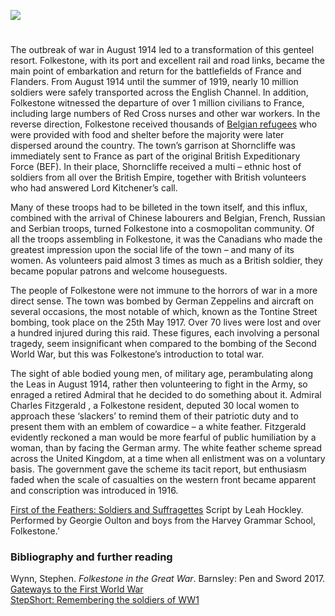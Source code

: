 <a href="https://dev.visual-essays.app"><img src="https://dev-visual-essays.netlify.app/images/ve-button.png"/></a>
<param author="Martin Watts" banner="/images/banners/20c.jpg" layout="vtl" title="Folkestone and World War 1" ve-config/>

<param center="Q375314" ve-map zoom="10"/>
<param eid="Q12892" ve-entity/>

#

The outbreak of war in August 1914 led to a transformation of this genteel resort. Folkestone, with its port and excellent rail and road links, became the main point of embarkation and return for the battlefields of France and Flanders. From August 1914 until the summer of 1919, nearly 10 million soldiers were safely transported across the English Channel. In addition, Folkestone witnessed the departure of over 1 million civilians to France, including large numbers of Red Cross nurses and other war workers. In the reverse direction, Folkestone received thousands of [Belgian refugees](/20c/20c-belgian-refugees) who were provided with food and shelter before the majority were later dispersed around the country. The town’s garrison at Shorncliffe was immediately sent to France as part of the original British Expeditionary Force (BEF). In their place, Shorncliffe received a multi – ethnic host of soldiers from all over the British Empire, together with British volunteers who had answered Lord Kitchener’s call.  
<param ve-image-v2 manifest="https://iiif.juncture-digital.org/gh:kent-map/images/20c/The Doorway of England A80069-72.jpg/manifest.json">

Many of these troops had to be billeted in the town itself, and this influx, combined with the arrival of Chinese labourers and Belgian, French, Russian and Serbian troops, turned Folkestone into a cosmopolitan community. Of all the troops assembling in Folkestone, it was the Canadians who made the greatest impression upon the social life of the town – and many of its women. As volunteers paid almost 3 times as much as a British soldier, they became popular patrons and welcome houseguests.

The people of Folkestone were not immune to the horrors of war in a more direct sense. The town was bombed by German Zeppelins and aircraft on several occasions, the most notable of which, known as the Tontine Street bombing, took place on the 25th May 1917. Over 70 lives were lost and over a hundred injured during this raid. These figures, each involving a personal tragedy, seem insignificant when compared to the bombing of the Second World War, but this was Folkestone’s introduction to total war.
<param attribution="© Michelle Crowther" label="The Road of Remembrance, Folkestone" url="https://stor.artstor.org/stor/c4709d92-4e55-4e57-8e13-8ebd8e7187ed" ve-image/>

The sight of able bodied young men, of military age, perambulating along the Leas in August 1914, rather then volunteering to fight in the Army, so enraged a retired Admiral that he decided to do something about it. Admiral Charles Fitzgerald , a Folkestone resident, deputed 30 local women to approach these ‘slackers’ to remind them of their patriotic duty and to present them with an emblem of cowardice – a white feather. Fitzgerald evidently reckoned a man would be more fearful of public humiliation by a woman, than by facing the German army. The white feather scheme spread across the United Kingdom, at a time when all enlistment was on a voluntary basis. The government gave the scheme its tacit report, but enthusiasm faded when the scale of casualties on the western front became apparent and conscription was introduced in 1916.
<param ve-image-v2 manifest="https://iiif.juncture-digital.org/gh:kent-map/images/20c/White Feather play.jpg/manifest.json">

[First of the Feathers: Soldiers and Suffragettes]( https://www.youtube.com/watch?v=461nK7mazNo) Script by Leah Hockley. Performed by Georgie Oulton and boys from the Harvey Grammar School, Folkestone.’

### Bibliography and further reading

Wynn, Stephen. _Folkestone in the Great War_. Barnsley: Pen and Sword 2017.  
[Gateways to the First World War](blogs.kent.ac.uk/gateways/folkestone)   
[StepShort: Remembering the soldiers of WW1](www.stepshort.co.uk)   


